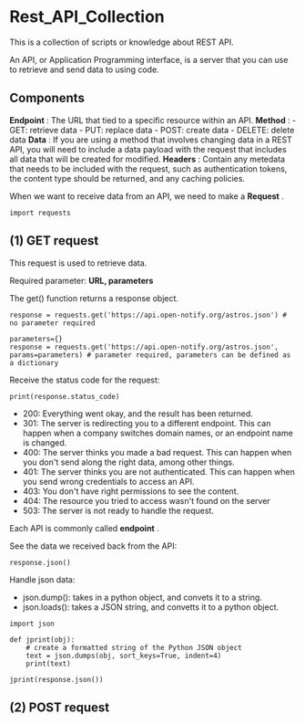 # Rest_API_Collection

This is a collection of scripts or knowledge about REST API.

An API, or Application Programming interface, is a server that you can use to retrieve and send data to using code.

## Components

**Endpoint** : The URL that tied to a specific resource within an API.
**Method** : - GET: retrieve data
             - PUT: replace data
             - POST: create data
             - DELETE: delete data
**Data** : If you are using a method that involves changing data in a REST API, you will need to include a data payload with the request that includes all data that will be created for modified.
**Headers** : Contain any metedata that needs to be included with the request, such as authentication tokens, the content type should be returned, and any caching policies.

When we want to receive data from an API, we need to make a **Request** .

```pythonscript
import requests
```

## (1) GET request

This request is used to retrieve data. 

Required parameter: **URL, parameters**


The get() function returns a response object.
```pythonscript
response = requests.get('https://api.open-notify.org/astros.json') # no parameter required

parameters={}
response = requests.get('https://api.open-notify.org/astros.json', params=parameters) # parameter required, parameters can be defined as a dictionary
```

Receive the status code for the request:
```pythonscript
print(response.status_code) 
```

- 200: Everything went okay, and the result has been returned.
- 301: The server is redirecting you to a different endpoint. This can happen when a company switches domain names, or an endpoint name is changed.
- 400: The server thinks you made a bad request. This can happen when you don't send along the right data, among other things.
- 401: The server thinks you are not authenticated. This can happen when you send wrong credentials to access an API.
- 403: You don't have right permissions to see the content.
- 404: The resource you tried to access wasn't found on the server
- 503: The server is not ready to handle the request.

Each API is commonly called **endpoint** .

See the data we received back from the API:
```pythonscript
response.json()
```
Handle json data:
- json.dump(): takes in a python object, and convets it to a string.
- json.loads(): takes a JSON string, and convetts it to a python object.

```pythonscript
import json

def jprint(obj):
    # create a formatted string of the Python JSON object
    text = json.dumps(obj, sort_keys=True, indent=4)
    print(text)

jprint(response.json())
```

## (2) POST request

